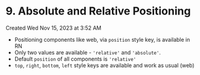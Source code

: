 # 9. Absolute and Relative Positioning
Created Wed Nov 15, 2023 at 3:52 AM

- Positioning components like web, via `position`  style key, is available in RN
- Only two values are available - `'relative'` and `'absolute'`.
- Default `position` of all components is `'relative'`
- `top`, `right`, `bottom`, `left` style keys are available and work as usual (web)